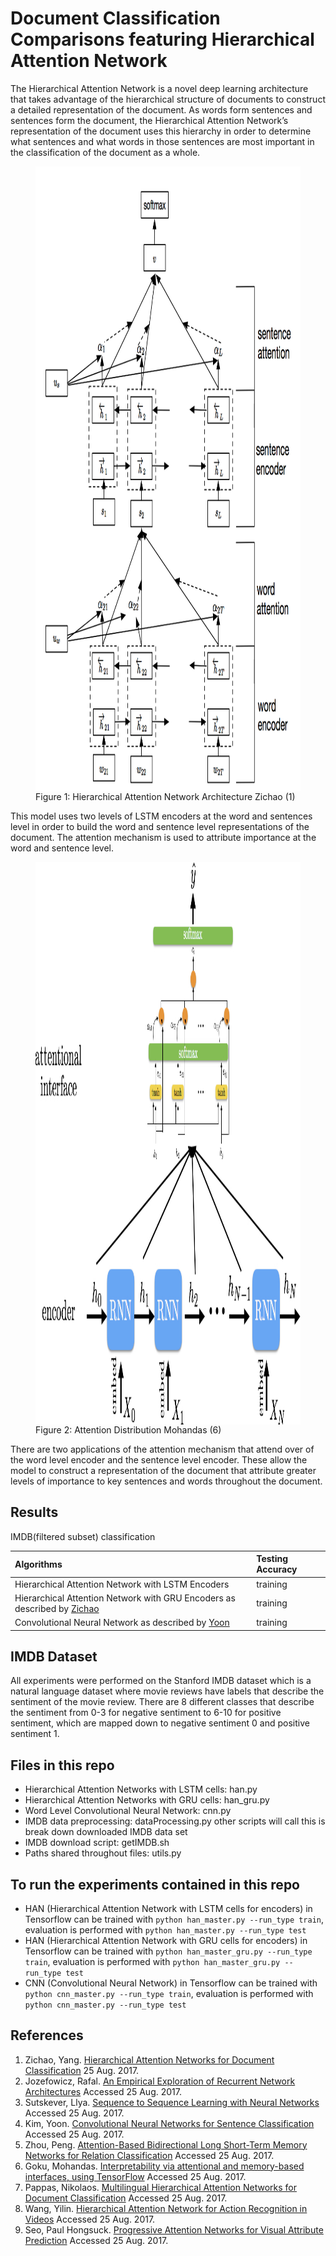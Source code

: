 # Document Classification Comparisons featuring Hierarchical Attention Network

The Hierarchical Attention Network is a novel deep learning architecture that takes advantage of the hierarchical structure of documents to construct a detailed representation of the document. As words form sentences and sentences form the document, the Hierarchical Attention Network’s representation of the document uses this hierarchy in order to determine what sentences and what words in those sentences are most important in the classification of the document as a whole.

<figure>
<img src="lib/imgs/HierarchicalAttentionNetworksDiagram.png" height="1000px" width="1000px" align="center">
<figcaption> Figure 1: Hierarchical Attention Network Architecture Zichao (1) </figcaption>
</figure>

This model uses two levels of LSTM encoders at the word and sentences level in order to build the word and sentence level representations of the document. The attention mechanism is used to attribute importance at the word and sentence level.

<figure>
<img src="lib/imgs/AttentionDistribution.jpeg" height="900px" width="900px" align="center">
<figcaption> Figure 2: Attention Distribution Mohandas (6) </figcaption>
</figure>

There are two applications of the attention mechanism that attend over of the word level encoder and the sentence level encoder. These allow the model to construct a representation of the document that attribute greater levels of importance to key sentences and words throughout the document.

## Results
IMDB(filtered subset) classification

| Algorithms | Testing Accuracy
| :- | :-
| Hierarchical Attention Network with LSTM Encoders |  training
| Hierarchical Attention Network with GRU Encoders as described by [Zichao](https://www.cs.cmu.edu/~diyiy/docs/naacl16.pdf) | training
| Convolutional Neural Network as described by [Yoon](http://www.aclweb.org/anthology/D14-1181) | training

## IMDB Dataset
All experiments were performed on the Stanford IMDB dataset which is a natural language dataset where movie reviews have labels that describe the sentiment of the movie review. There are 8 different classes that describe the sentiment from 0-3 for negative sentiment to 6-10 for positive sentiment, which are mapped down to negative sentiment 0 and positive sentiment 1.

## Files in this repo
* Hierarchical Attention Networks with LSTM cells: han.py
* Hierarchical Attention Networks with GRU cells: han_gru.py
* Word Level Convolutional Neural Network: cnn.py
* IMDB data preprocessing: dataProcessing.py other scripts will call this is break down downloaded IMDB data set
* IMDB download script: getIMDB.sh
* Paths shared throughout files: utils.py

## To run the experiments contained in this repo
* HAN (Hierarchical Attention Network with LSTM cells for encoders) in Tensorflow can be trained with `python han_master.py --run_type train`, evaluation is performed with `python han_master.py --run_type test`
* HAN (Hierarchical Attention Network with GRU cells for encoders) in Tensorflow can be trained with `python han_master_gru.py --run_type train`, evaluation is performed with `python han_master_gru.py --run_type test`
* CNN (Convolutional Neural Network) in Tensorflow can be trained with `python cnn_master.py --run_type train`, evaluation is performed with `python cnn_master.py --run_type test`

## References
1) Zichao, Yang. [Hierarchical Attention Networks for Document Classification](https://www.cs.cmu.edu/~diyiy/docs/naacl16.pdf) 25 Aug. 2017.
2) Jozefowicz, Rafal. [An Empirical Exploration of Recurrent Network Architectures](http://proceedings.mlr.press/v37/jozefowicz15.pdf) Accessed 25 Aug. 2017.
3) Sutskever, Llya. [Sequence to Sequence Learning with Neural Networks](https://papers.nips.cc/paper/5346-sequence-to-sequence-learning-with-neural-networks.pdf) Accessed 25 Aug. 2017.
4) Kim, Yoon. [Convolutional Neural Networks for Sentence Classification](http://www.aclweb.org/anthology/D14-1181) Accessed 25 Aug. 2017.
5) Zhou, Peng. [Attention-Based Bidirectional Long Short-Term Memory Networks for Relation Classification](http://aclweb.org/anthology/P/P16/P16-2034.pdf) Accessed 25 Aug. 2017.
6) Goku, Mohandas. [Interpretability via attentional and memory-based interfaces, using TensorFlow](https://www.oreilly.com/ideas/interpretability-via-attentional-and-memory-based-interfaces-using-tensorflow) Accessed 25 Aug. 2017.
7) Pappas, Nikolaos. [Multilingual Hierarchical Attention Networks for Document Classification](https://arxiv.org/pdf/1707.00896.pdf) Accessed 25 Aug. 2017.
8) Wang, Yilin. [Hierarchical Attention Network for Action Recognition in Videos](https://arxiv.org/pdf/1607.06416.pdf) Accessed 25 Aug. 2017.
9) Seo, Paul Hongsuck. [Progressive Attention Networks for Visual Attribute Prediction](https://arxiv.org/pdf/1606.02393.pdf) Accessed 25 Aug. 2017.
